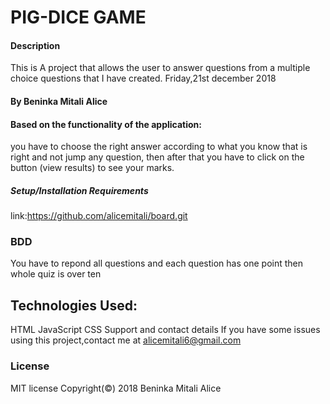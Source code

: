 # PIG-DICE GAME

#### Description

This is A project that allows the user to answer questions from a multiple choice questions that I have created. Friday,21st december 2018

#### By Beninka Mitali Alice

#### Based on the functionality of the application:

you have to choose the right answer according to what you know that is right and not jump any question,
then after that you have to click on the button (view results) to see your marks.

##### Setup/Installation Requirements

link:https://github.com/alicemitali/board.git

### BDD

You have to repond all questions and each question has one point then whole quiz is over ten

## Technologies Used:

HTML
JavaScript
CSS
Support and contact details
If you have some issues using this project,contact me at alicemitali6@gmail.com

### License

MIT license Copyright(©) 2018 Beninka Mitali Alice
